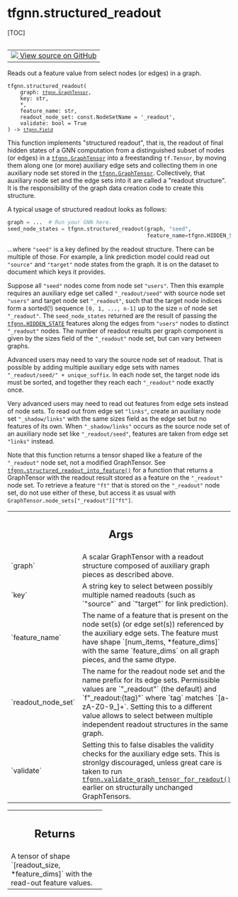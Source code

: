 # tfgnn.structured_readout

[TOC]

<!-- Insert buttons and diff -->

<table class="tfo-notebook-buttons tfo-api nocontent" align="left">
<td>
  <a target="_blank" href="https://github.com/tensorflow/gnn/tree/master/tensorflow_gnn/graph/readout.py#L137-L269">
    <img src="https://www.tensorflow.org/images/GitHub-Mark-32px.png" />
    View source on GitHub
  </a>
</td>
</table>

Reads out a feature value from select nodes (or edges) in a graph.

<pre class="devsite-click-to-copy prettyprint lang-py tfo-signature-link">
<code>tfgnn.structured_readout(
    graph: <a href="../tfgnn/GraphTensor.md"><code>tfgnn.GraphTensor</code></a>,
    key: str,
    *,
    feature_name: str,
    readout_node_set: const.NodeSetName = &#x27;_readout&#x27;,
    validate: bool = True
) -> <a href="../tfgnn/Field.md"><code>tfgnn.Field</code></a>
</code></pre>

<!-- Placeholder for "Used in" -->

This function implements "structured readout", that is, the readout of final
hidden states of a GNN computation from a distinguished subset of nodes (or
edges) in a <a href="../tfgnn/GraphTensor.md"><code>tfgnn.GraphTensor</code></a>
into a freestanding `tf.Tensor`, by moving them along one (or more) auxiliary
edge sets and collecting them in one auxiliary node set stored in the
<a href="../tfgnn/GraphTensor.md"><code>tfgnn.GraphTensor</code></a>.
Collectively, that auxiliary node set and the edge sets into it are called a
"readout structure". It is the responsibility of the graph data creation code to
create this structure.

A typical usage of structured readout looks as follows:

```python
graph = ...  # Run your GNN here.
seed_node_states = tfgnn.structured_readout(graph, "seed",
                                            feature_name=tfgnn.HIDDEN_STATE)
```

...where `"seed"` is a key defined by the readout structure. There can be
multiple of those. For example, a link prediction model could read out
`"source"` and `"target"` node states from the graph. It is on the dataset to
document which keys it provides.

Suppose all `"seed"` nodes come from node set `"users"`. Then this example
requires an auxiliary edge set called `"_readout/seed"` with source node set
`"users"` and target node set `"_readout"`, such that the target node indices
form a sorted(!) sequence `[0, 1, ..., n-1]` up to the size `n` of node set
`"_readout"`. The `seed_node_states` returned are the result of passing the
<a href="../tfgnn.md#HIDDEN_STATE"><code>tfgnn.HIDDEN_STATE</code></a> features
along the edges from `"users"` nodes to distinct `"_readout"` nodes. The number
of readout results per graph component is given by the sizes field of the
`"_readout"` node set, but can vary between graphs.

Advanced users may need to vary the source node set of readout. That is possible
by adding multiple auxiliary edge sets with names `"_readout/seed/" +
unique_suffix`. In each node set, the target node ids must be sorted, and
together they reach each `"_readout"` node exactly once.

Very advanced users may need to read out features from edge sets instead of node
sets. To read out from edge set `"links"`, create an auxiliary node set
`"_shadow/links"` with the same sizes field as the edge set but no features of
its own. When `"_shadow/links"` occurs as the source node set of an auxiliary
node set like `"_readout/seed"`, features are taken from edge set `"links"`
instead.

Note that this function returns a tensor shaped like a feature of the
`"_readout"` node set, not a modified GraphTensor. See
<a href="../tfgnn/structured_readout_into_feature.md"><code>tfgnn.structured_readout_into_feature()</code></a>
for a function that returns a GraphTensor with the readout result stored as a
feature on the `"_readout"` node set. To retrieve a feature `"ft"` that is
stored on the `"_readout"` node set, do not use either of these, but access it
as usual with `GraphTensor.node_sets["_readout"]["ft"]`.

<!-- Tabular view -->

 <table class="responsive fixed orange">
<colgroup><col width="214px"><col></colgroup>
<tr><th colspan="2"><h2 class="add-link">Args</h2></th></tr>

<tr>
<td>
`graph`<a id="graph"></a>
</td>
<td>
A scalar GraphTensor with a readout structure composed of auxiliary
graph pieces as described above.
</td>
</tr><tr>
<td>
`key`<a id="key"></a>
</td>
<td>
A string key to select between possibly multiple named readouts
(such as `"source"` and `"target"` for link prediction).
</td>
</tr><tr>
<td>
`feature_name`<a id="feature_name"></a>
</td>
<td>
The name of a feature that is present on the node set(s)
(or edge set(s)) referenced by the auxiliary edge sets. The feature
must have shape `[num_items, *feature_dims]` with the same `feature_dims`
on all graph pieces, and the same dtype.
</td>
</tr><tr>
<td>
`readout_node_set`<a id="readout_node_set"></a>
</td>
<td>
The name for the readout node set and the name prefix for
its edge sets. Permissible values are `"_readout"` (the default) and
`f"_readout:{tag}"` where `tag` matches `[a-zA-Z0-9_]+`.
Setting this to a different value allows to select between multiple
independent readout structures in the same graph.
</td>
</tr><tr>
<td>
`validate`<a id="validate"></a>
</td>
<td>
Setting this to false disables the validity checks for the
auxiliary edge sets. This is stronlgy discouraged, unless great care is
taken to run <a href="../tfgnn/validate_graph_tensor_for_readout.md"><code>tfgnn.validate_graph_tensor_for_readout()</code></a> earlier on
structurally unchanged GraphTensors.
</td>
</tr>
</table>

<!-- Tabular view -->

 <table class="responsive fixed orange">
<colgroup><col width="214px"><col></colgroup>
<tr><th colspan="2"><h2 class="add-link">Returns</h2></th></tr>
<tr class="alt">
<td colspan="2">
A tensor of shape `[readout_size, *feature_dims]` with the read-out feature
values.
</td>
</tr>

</table>

